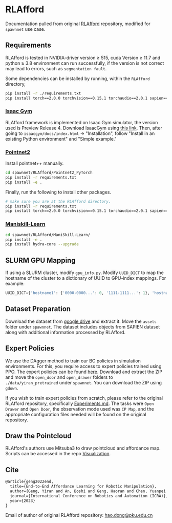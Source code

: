 # RLAfford

Documentation pulled from original [RLAfford](https://github.com/hyperplane-lab/RLAfford/) repository, modified for `spawnnet` use case.

## Requirements
RLAfford is tested in NVIDIA-driver version $\geq$ 515, cuda Version $\geq$ 11.7 and  python $\geq$ 3.8 environment can run successfully, if the version is not correct may lead to errors, such as `segmentation fault`.

Some dependencies can be installed by running, within the `RLAfford` directory,

```sh
pip install -r ./requirements.txt
pip install torch==2.0.0 torchvision==0.15.1 torchaudio==2.0.1 sapien==2.2.1 hydra-core==0.11.3
```

### [Isaac Gym](https://developer.nvidia.com/isaac-gym)

RLAfford framework is implemented on Isaac Gym simulator, the version used is Preview Release 4. Download IsaacGym using [this link](https://developer.nvidia.com/isaac-gym). Then, after going to `isaacgym/docs/index.html` -> "Installation", follow "Install in an existing Python environment" and "Simple example."

### [Pointnet2](https://github.com/daerduoCarey/where2act/tree/main/code)

Install pointnet++ manually.

```sh
cd spawnnet/RLAfford/Pointnet2_PyTorch
pip install -r requirements.txt
pip install -e .
```

Finally, run the following to install other packages.

```sh
# make sure you are at the RLAfford directory.
pip install -r requirements.txt
pip install torch==2.0.0 torchvision==0.15.1 torchaudio==2.0.1 sapien==2.2.1 hydra-core==0.11.3
```

### [Maniskill-Learn](https://github.com/haosulab/ManiSkill-Learn)

```sh
cd spawnnet/RLAfford/ManiSkill-Learn/
pip install -e .
pip install hydra-core --upgrade
```

## SLURM GPU Mapping
If using a SLURM cluster, modify `gpu_info.py`. Modify `UUID_DICT` to map the hostname of the cluster to a dictionary of UUID to GPU-index mappings. For example:

```python
UUID_DICT={'hostname1': {'0000-0000...': 0, '1111-1111...': 1}, 'hostname2': {...}}
```

## Dataset Preparation

Download the dataset from [google drive](https://drive.google.com/drive/folders/1FyTuz17uSmAbVSmJUbgb-7OgRM5TalCK?usp=sharing) and extract it. Move the `assets` folder under `spawnnet`. The dataset includes objects from SAPIEN dataset along with additional information processed by RLAfford.

## Expert Policies

We use the DAgger method to train our BC policies in simulation environments. For this, you require access to expert policies trained using PPO. The expert policies can be found [here](https://drive.google.com/uc?id=1MgVZ_0-ExGDHkVJ_aMyiYJFBIwRxRjlx). Download and extract the ZIP and move the `open_door` and `open_drawer` folders to `./data/yiran_pretrained` under `spawnnet`. You can download the ZIP using `gdown`.

If you wish to train expert policies from scratch, please refer to the original RLAfford repository, specifically [Experiments.md](https://github.com/hyperplane-lab/RLAfford/blob/main/Experiments.md). The tasks were `Open Drawer` and `Open Door`, the observation mode used was `CP Map`, and the appropriate configuration files needed will be found on the original repository.

## Draw the Pointcloud

RLAfford's authors use Mitsuba3 to draw pointcloud and affordance map. Scripts can be accessed in the repo [Visualization](https://github.com/GengYiran/Draw_PointCloud).

## Cite

```latex
@article{geng2022end,
  title={End-to-End Affordance Learning for Robotic Manipulation},
  author={Geng, Yiran and An, Boshi and Geng, Haoran and Chen, Yuanpei and Yang, Yaodong and Dong, Hao},
  journal={International Conference on Robotics and Automation (ICRA)},
  year={2023}
}
```

Email of author of original RLAfford repository: hao.dong@pku.edu.cn
